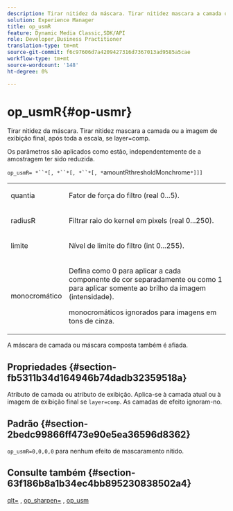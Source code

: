 ```yaml
---
description: Tirar nitidez da máscara. Tirar nitidez mascara a camada ou a imagem de exibição final, após toda a escala, se layer=comp.
solution: Experience Manager
title: op_usmR
feature: Dynamic Media Classic,SDK/API
role: Developer,Business Practitioner
translation-type: tm+mt
source-git-commit: f6c97606d7a4209427316d7367013ad9585a5cae
workflow-type: tm+mt
source-wordcount: '148'
ht-degree: 0%

---
```



# op_usmR{#op-usmr}

Tirar nitidez da máscara. Tirar nitidez mascara a camada ou a imagem de exibição final, após toda a escala, se layer=comp.

Os parâmetros são aplicados como estão, independentemente de a amostragem ter sido reduzida.

`op_usmR= *``*[, *``*[, *``*[, *`amountRthresholdMonchrome`*]]]`

<table id="simpletable_0697E3BCB45F41C494D93A6017ADD2BF"> 
 <tr class="strow"> 
  <td class="stentry"> <p><span class="codeph"><span class="varname"> quantia</span></span> </p></td> 
  <td class="stentry"> <p>Fator de força do filtro (real 0...5). </p></td> 
 </tr> 
 <tr class="strow"> 
  <td class="stentry"> <p><span class="codeph"><span class="varname"> radiusR</span></span> </p></td> 
  <td class="stentry"> <p>Filtrar raio do kernel em pixels (real 0...250). </p></td> 
 </tr> 
 <tr class="strow"> 
  <td class="stentry"> <p><span class="codeph"><span class="varname"> limite</span></span> </p></td> 
  <td class="stentry"> <p>Nível de limite do filtro (int 0...255). </p></td> 
 </tr> 
 <tr class="strow"> 
  <td class="stentry"> <p><span class="codeph"><span class="varname"> monocromático</span></span> </p></td> 
  <td class="stentry"> <p>Defina como 0 para aplicar a cada componente de cor separadamente ou como 1 para aplicar somente ao brilho da imagem (intensidade). </p> <p><span class="codeph"> <span class="varname"> </span></span> monocromáticos ignorados para imagens em tons de cinza. </p> </td> 
 </tr> 
</table>

A máscara de camada ou máscara composta também é afiada.

## Propriedades {#section-fb5311b34d164946b74dadb32359518a}

Atributo de camada ou atributo de exibição. Aplica-se à camada atual ou à imagem de exibição final se `layer=comp`. As camadas de efeito ignoram-no.

## Padrão {#section-2bedc99866ff473e90e5ea36596d8362}

`op_usmR=0,0,0,0` para nenhum efeito de mascaramento nítido.

## Consulte também {#section-63f186b8a1b34ec4bb895230838502a4}

[qlt=](../../../../../is-api/http-ref/image-serving-api-ref/c-http-protocol-reference/c-command-reference/r-is-http-qlt.md#reference-f69ed0758c784b0385d979820546d352) ,  [op_sharpen=](../../../../../is-api/http-ref/image-serving-api-ref/c-http-protocol-reference/c-command-reference/r-op-sharpen.md#reference-c32573230c6140f883efdaa201ea8541) ,  [op_usm](../../../../../is-api/http-ref/image-serving-api-ref/c-http-protocol-reference/c-command-reference/r-op-usm.md#reference-51ac75adadfe4346ab60953192d0a1aa)
